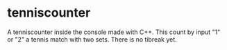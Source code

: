 # tenniscounter
A tenniscounter inside the console made with C++.
This count by input "1" or "2" a tennis match with two sets.
There is no tibreak yet.
